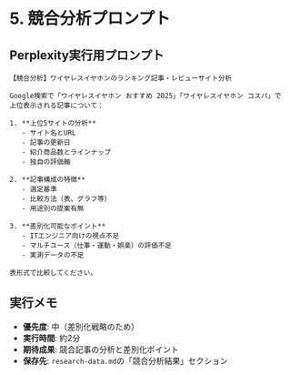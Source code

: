 # 5. 競合分析プロンプト

## Perplexity実行用プロンプト

```
【競合分析】ワイヤレスイヤホンのランキング記事・レビューサイト分析

Google検索で「ワイヤレスイヤホン おすすめ 2025」「ワイヤレスイヤホン コスパ」で
上位表示される記事について：

1. **上位5サイトの分析**
   - サイト名とURL
   - 記事の更新日
   - 紹介商品数とラインナップ
   - 独自の評価軸

2. **記事構成の特徴**
   - 選定基準
   - 比較方法（表、グラフ等）
   - 用途別の提案有無

3. **差別化可能なポイント**
   - ITエンジニア向けの視点不足
   - マルチユース（仕事・運動・娯楽）の評価不足
   - 実測データの不足

表形式で比較してください。
```

## 実行メモ

- **優先度**: 中（差別化戦略のため）
- **実行時間**: 約2分
- **期待成果**: 競合記事の分析と差別化ポイント
- **保存先**: `research-data.md`の「競合分析結果」セクション